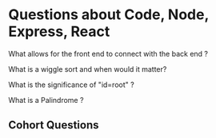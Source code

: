 # Questions about Code, Node, Express, React


What allows for the front end to connect with the back end ?

What is a wiggle sort and when would it matter?

What is the significance of "id=root" ?

What is a Palindrome ?

## Cohort Questions
